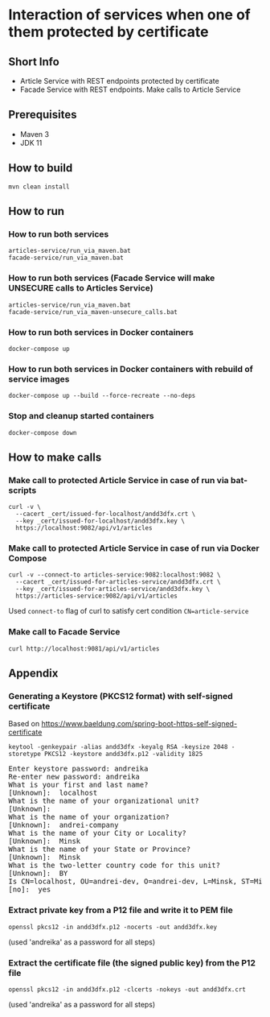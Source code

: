 
# Interaction of services when one of them protected by certificate

## Short Info
- Article Service with REST endpoints protected by certificate
- Facade Service with REST endpoints. Make calls to Article Service

## Prerequisites
- Maven 3
- JDK 11

## How to build
```
mvn clean install
```

## How to run

### How to run both services
```
articles-service/run_via_maven.bat
facade-service/run_via_maven.bat
```

### How to run both services (Facade Service will make UNSECURE calls to Articles Service)
```
articles-service/run_via_maven.bat
facade-service/run_via_maven-unsecure_calls.bat
```

### How to run both services in Docker containers
    docker-compose up

### How to run both services in Docker containers with rebuild of service images
    docker-compose up --build --force-recreate --no-deps

### Stop and cleanup started containers
    docker-compose down

## How to make calls

### Make call to protected Article Service in case of run via bat-scripts
```
curl -v \
  --cacert _cert/issued-for-localhost/andd3dfx.crt \
  --key _cert/issued-for-localhost/andd3dfx.key \
  https://localhost:9082/api/v1/articles
```

### Make call to protected Article Service in case of run via Docker Compose
```
curl -v --connect-to articles-service:9082:localhost:9082 \
  --cacert _cert/issued-for-articles-service/andd3dfx.crt \
  --key _cert/issued-for-articles-service/andd3dfx.key \
  https://articles-service:9082/api/v1/articles
```
Used `connect-to` flag of curl to satisfy cert condition `CN=article-service`

### Make call to Facade Service
```
curl http://localhost:9081/api/v1/articles
```

## Appendix

### Generating a Keystore (PKCS12 format) with self-signed certificate
Based on https://www.baeldung.com/spring-boot-https-self-signed-certificate

```
keytool -genkeypair -alias andd3dfx -keyalg RSA -keysize 2048 -storetype PKCS12 -keystore andd3dfx.p12 -validity 1825
```

<pre>
Enter keystore password: andreika
Re-enter new password: andreika
What is your first and last name?
[Unknown]:  localhost
What is the name of your organizational unit?
[Unknown]:  
What is the name of your organization?
[Unknown]:  andrei-company
What is the name of your City or Locality?
[Unknown]:  Minsk
What is the name of your State or Province?
[Unknown]:  Minsk
What is the two-letter country code for this unit?
[Unknown]:  BY
Is CN=localhost, OU=andrei-dev, O=andrei-dev, L=Minsk, ST=Minsk, C=BY correct?
[no]:  yes
</pre>

### Extract private key from a P12 file and write it to PEM file
```
openssl pkcs12 -in andd3dfx.p12 -nocerts -out andd3dfx.key
```
(used 'andreika' as a password for all steps)

### Extract the certificate file (the signed public key) from the P12 file
```
openssl pkcs12 -in andd3dfx.p12 -clcerts -nokeys -out andd3dfx.crt
```
(used 'andreika' as a password for all steps)
